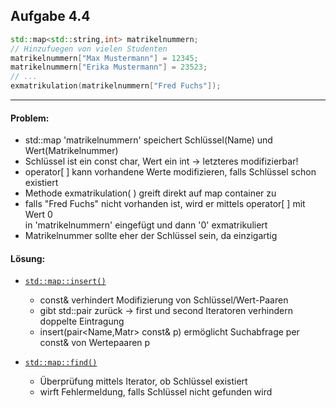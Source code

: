 ## Aufgabe 4.4

```cpp
std::map<std::string,int> matrikelnummern;
// Hinzufuegen von vielen Studenten 
matrikelnummern["Max Mustermann"] = 12345; 
matrikelnummern["Erika Mustermann"] = 23523; 
// ...
exmatrikulation(matrikelnummern["Fred Fuchs"]);
```
----------------------------------------------------------
#### Problem:
- std::map 'matrikelnummern' speichert Schlüssel(Name) und Wert(Matrikelnummer)
- Schlüssel ist ein const char, Wert ein int -> letzteres modifizierbar!
- operator[ ] kann vorhandene Werte modifizieren, falls Schlüssel schon existiert 
- Methode exmatrikulation( ) greift direkt auf map container zu
- falls "Fred Fuchs" nicht vorhanden ist, wird er mittels operator[ ] mit Wert 0  
  in 'matrikelnummern' eingefügt und dann '0' exmatrikuliert
- Matrikelnummer sollte eher der Schlüssel sein, da einzigartig

#### Lösung:
- [`std::map::insert()`](http://en.cppreference.com/w/cpp/container/map/insert)
  - const& verhindert Modifizierung von Schlüssel/Wert-Paaren
  - gibt std::pair zurück -> first und second Iteratoren verhindern doppelte Eintragung
  - insert(pair<Name,Matr> const& p) ermöglicht Suchabfrage per const& von Wertepaaren p

- [`std::map::find()`](http://en.cppreference.com/w/cpp/container/map/find)
  - Überprüfung mittels Iterator, ob Schlüssel existiert
  - wirft Fehlermeldung, falls Schlüssel nicht gefunden wird